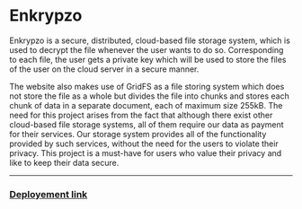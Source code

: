 # Enkrypzo
Enkrypzo is a secure, distributed, cloud-based file storage system, which is
used to decrypt the file whenever the user wants to do so. Corresponding to
each file, the user gets a private key which will be used to store the files of the
user on the cloud server in a secure manner.

The website also makes use of GridFS as a file storing system which does not
store the file as a whole but divides the file into chunks and stores each
chunk of data in a separate document, each of maximum size 255kB. The
need for this project arises from the fact that although there exist other
cloud-based file storage systems, all of them require our data as payment for
their services.
Our storage system provides all of the functionality provided by such services,
without the need for the users to violate their privacy. This project is a
must-have for users who value their privacy and like to keep their data secure.

***

### [Deployement link](enkrypzo.herokuapp.com)
